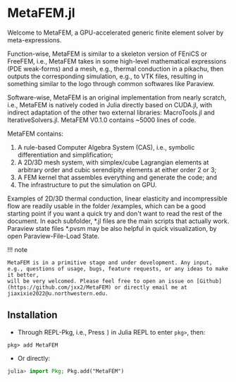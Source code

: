 # MetaFEM.jl
Welcome to MetaFEM, a GPU-accelerated generic finite element solver by meta-expressions.

Function-wise, MetaFEM is similar to a skeleton version of FEniCS or FreeFEM, i.e., MetaFEM takes in some high-level mathematical expressions (PDE weak-forms) and a mesh, e.g., thermal conduction in a pikachu, then outputs the corresponding simulation, e.g., to VTK files, resulting in something similar to the logo through common softwares like Paraview.

Software-wise, MetaFEM is an original implementation from nearly scratch, i.e., MetaFEM is natively coded in Julia directly based on CUDA.jl, with indirect adaptation of the other two external libraries: MacroTools.jl and IterativeSolvers.jl. MetaFEM V0.1.0 contains ~5000 lines of code.

MetaFEM contains:
1. A rule-based Computer Algebra System (CAS), i.e., symbolic differentiation and simplification;
2. A 2D/3D mesh system, with simplex/cube Lagrangian elements at arbitrary order and cubic serendipity elements at either order 2 or 3;
3. A FEM kernel that assembles everything and generate the code; and
4. The infrastructure to put the simulation on GPU.

Examples of 2D/3D thermal conduction, linear elasticity and incompressible flow are readily usable in the folder /examples, which can be a good starting point if you want a quick try and don't want to read the rest of the document. In each subfolder, *.jl files are the main scripts that actually work. Paraview state files *.pvsm may be also helpful in quick visualization, by open Paraview-File-Load State.

!!! note

    MetaFEM is in a primitive stage and under development. Any input, e.g., questions of usage, bugs, feature requests, or any ideas to make it better,
    will be very welcomed. Please feel free to open an issue on [Github](https://github.com/jxx2/MetaFEM) or directly email me at jiaxixie2022@u.northwestern.edu.

## Installation
* Through REPL-Pkg, i.e., Press `]` in Julia REPL to enter `pkg>`, then:
```
pkg> add MetaFEM
```
* Or directly:
```julia
julia> import Pkg; Pkg.add("MetaFEM")
```
